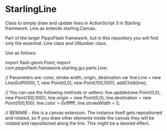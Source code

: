 # StarlingLine
Class to simply draw and update lines in ActionScript 3 in Starling framework.
Line.as extends starling.Canvas.


Part of the larger PippoFlash framework, but in this repository you will find only the essential: Line class and UNumber class.


Use as follows:

import flash.geom.Point;
import com.pippoflash.framework.starling.gui.parts.Line;

// Parameters are: color, stroke width, origin, destination
var line:Line = new Line(0xff0000, 1, new Point(0,0), new Point(100,100)); 
addChild(line);

// You can use the following methods or setters:
line.update(new Point(0,0), new Point(100,100));
line.origin = new Point(0,0);
line.destination = new Point(100,100);
line.color = 0xffffff;
line.strokeWidth = 5;

// BEWARE - this is a canvas extension. The instance itself gets repositioned and rotated, so if you draw other elements inside the canvas they will be rotated and repositioned along the line. This might be a desired effect.
